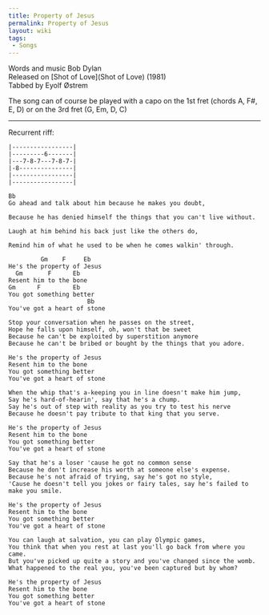 ```yaml
---
title: Property of Jesus
permalink: Property of Jesus
layout: wiki
tags:
 - Songs
---
```


Words and music Bob Dylan  
Released on [Shot of Love](Shot of Love) (1981)  
Tabbed by Eyolf Østrem

The song can of course be played with a capo on the 1st fret (chords A,
F\#, E, D) or on the 3rd fret (G, Em, D, C)

* * * * *

Recurrent riff:

    |-----------------|
    |---------6-------|
    |---7-8-7---7-8-7-|
    |-8---------------|
    |-----------------|
    |-----------------|

    Bb
    Go ahead and talk about him because he makes you doubt,

    Because he has denied himself the things that you can't live without.

    Laugh at him behind his back just like the others do,

    Remind him of what he used to be when he comes walkin' through.

             Gm    F     Eb
    He's the property of Jesus
      Gm       F      Eb
    Resent him to the bone
    Gm      F         Eb
    You got something better
                          Bb
    You've got a heart of stone

    Stop your conversation when he passes on the street,
    Hope he falls upon himself, oh, won't that be sweet
    Because he can't be exploited by superstition anymore
    Because he can't be bribed or bought by the things that you adore.

    He's the property of Jesus
    Resent him to the bone
    You got something better
    You've got a heart of stone

    When the whip that's a-keeping you in line doesn't make him jump,
    Say he's hard-of-hearin', say that he's a chump.
    Say he's out of step with reality as you try to test his nerve
    Because he doesn't pay tribute to that king that you serve.

    He's the property of Jesus
    Resent him to the bone
    You got something better
    You've got a heart of stone

    Say that he's a loser 'cause he got no common sense
    Because he don't increase his worth at someone else's expense.
    Because he's not afraid of trying, say he's got no style,
    'Cause he doesn't tell you jokes or fairy tales, say he's failed to make you smile.

    He's the property of Jesus
    Resent him to the bone
    You got something better
    You've got a heart of stone

    You can laugh at salvation, you can play Olympic games,
    You think that when you rest at last you'll go back from where you came.
    But you've picked up quite a story and you've changed since the womb.
    What happened to the real you, you've been captured but by whom?

    He's the property of Jesus
    Resent him to the bone
    You got something better
    You've got a heart of stone
